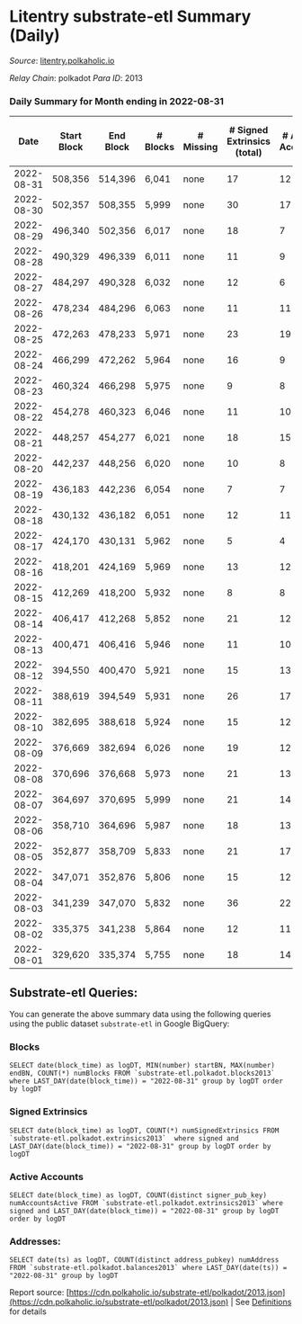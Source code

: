 # Litentry substrate-etl Summary (Daily)

_Source_: [litentry.polkaholic.io](https://litentry.polkaholic.io)

*Relay Chain*: polkadot
*Para ID*: 2013



### Daily Summary for Month ending in 2022-08-31


| Date | Start Block | End Block | # Blocks | # Missing | # Signed Extrinsics (total) | # Active Accounts | # Addresses with Balances | # Events | # Transfers | # XCM Transfers In | # XCM Transfers Out |
| ---- | ----------- | --------- | -------- | --------- | --------------------------- | ----------------- | ------------------------- | -------- | ----------- | ------------------ | ------------------- |
| 2022-08-31 | 508,356 | 514,396 | 6,041 | none  | 17 | 12 | 4,671 | 12,171 |   |   |   |
| 2022-08-30 | 502,357 | 508,355 | 5,999 | none  | 30 | 17 |  | 12,139 |   |   |   |
| 2022-08-29 | 496,340 | 502,356 | 6,017 | none  | 18 | 7 |  | 12,117 |   |   |   |
| 2022-08-28 | 490,329 | 496,339 | 6,011 | none  | 11 | 9 |  | 12,079 |   |   |   |
| 2022-08-27 | 484,297 | 490,328 | 6,032 | none  | 12 | 6 |  | 12,118 |   |   |   |
| 2022-08-26 | 478,234 | 484,296 | 6,063 | none  | 11 | 11 | 4,671 | 12,185 |   |   |   |
| 2022-08-25 | 472,263 | 478,233 | 5,971 | none  | 23 | 19 | 4,671 | 12,053 |   |   |   |
| 2022-08-24 | 466,299 | 472,262 | 5,964 | none  | 16 | 9 | 4,671 | 12,007 |   |   |   |
| 2022-08-23 | 460,324 | 466,298 | 5,975 | none  | 9 | 8 | 4,671 | 11,999 |   |   |   |
| 2022-08-22 | 454,278 | 460,323 | 6,046 | none  | 11 | 10 | 4,671 | 12,149 |   |   |   |
| 2022-08-21 | 448,257 | 454,277 | 6,021 | none  | 18 | 15 | 4,671 | 12,133 |   |   |   |
| 2022-08-20 | 442,237 | 448,256 | 6,020 | none  | 10 | 8 | 4,671 | 12,089 |   |   |   |
| 2022-08-19 | 436,183 | 442,236 | 6,054 | none  | 7 | 7 | 4,671 | 12,146 |   |   |   |
| 2022-08-18 | 430,132 | 436,182 | 6,051 | none  | 12 | 11 | 4,671 | 12,162 |   |   |   |
| 2022-08-17 | 424,170 | 430,131 | 5,962 | none  | 5 | 4 | 4,671 | 11,949 |   |   |   |
| 2022-08-16 | 418,201 | 424,169 | 5,969 | none  | 13 | 12 | 4,671 | 12,004 |   |   |   |
| 2022-08-15 | 412,269 | 418,200 | 5,932 | none  | 8 | 8 | 4,671 | 11,907 |   |   |   |
| 2022-08-14 | 406,417 | 412,268 | 5,852 | none  | 21 | 12 | 4,671 | 11,803 |   |   |   |
| 2022-08-13 | 400,471 | 406,416 | 5,946 | none  | 11 | 10 | 4,671 | 11,949 |   |   |   |
| 2022-08-12 | 394,550 | 400,470 | 5,921 | none  | 15 | 13 | 4,671 | 11,916 |   |   |   |
| 2022-08-11 | 388,619 | 394,549 | 5,931 | none  | 26 | 17 | 4,671 | 11,986 |   |   |   |
| 2022-08-10 | 382,695 | 388,618 | 5,924 | none  | 15 | 12 | 4,671 | 11,920 |   |   |   |
| 2022-08-09 | 376,669 | 382,694 | 6,026 | none  | 19 | 12 | 4,671 | 12,141 |   |   |   |
| 2022-08-08 | 370,696 | 376,668 | 5,973 | none  | 21 | 13 | 4,671 | 12,044 |   |   |   |
| 2022-08-07 | 364,697 | 370,695 | 5,999 | none  | 21 | 14 | 4,671 | 12,097 |   |   |   |
| 2022-08-06 | 358,710 | 364,696 | 5,987 | none  | 18 | 13 | 4,671 | 12,058 |   |   |   |
| 2022-08-05 | 352,877 | 358,709 | 5,833 | none  | 21 | 17 | 4,671 | 11,770 |   |   |   |
| 2022-08-04 | 347,071 | 352,876 | 5,806 | none  | 15 | 12 | 4,671 | 11,688 |   |   |   |
| 2022-08-03 | 341,239 | 347,070 | 5,832 | none  | 36 | 22 | 4,671 | 11,825 |   |   |   |
| 2022-08-02 | 335,375 | 341,238 | 5,864 | none  | 12 | 11 | 4,671 | 11,788 |   |   |   |
| 2022-08-01 | 329,620 | 335,374 | 5,755 | none  | 18 | 14 | 4,671 | 12,435 | 279  |   |   |

## Substrate-etl Queries:
You can generate the above summary data using the following queries using the public dataset `substrate-etl` in Google BigQuery:


### Blocks
```
SELECT date(block_time) as logDT, MIN(number) startBN, MAX(number) endBN, COUNT(*) numBlocks FROM `substrate-etl.polkadot.blocks2013`  where LAST_DAY(date(block_time)) = "2022-08-31" group by logDT order by logDT
```


### Signed Extrinsics
```
SELECT date(block_time) as logDT, COUNT(*) numSignedExtrinsics FROM `substrate-etl.polkadot.extrinsics2013`  where signed and LAST_DAY(date(block_time)) = "2022-08-31" group by logDT order by logDT
```


### Active Accounts
```
SELECT date(block_time) as logDT, COUNT(distinct signer_pub_key) numAccountsActive FROM `substrate-etl.polkadot.extrinsics2013` where signed and LAST_DAY(date(block_time)) = "2022-08-31" group by logDT order by logDT
```


### Addresses:
```
SELECT date(ts) as logDT, COUNT(distinct address_pubkey) numAddress FROM `substrate-etl.polkadot.balances2013` where LAST_DAY(date(ts)) = "2022-08-31" group by logDT
```



Report source: [https://cdn.polkaholic.io/substrate-etl/polkadot/2013.json](https://cdn.polkaholic.io/substrate-etl/polkadot/2013.json) | See [Definitions](/DEFINITIONS.md) for details
